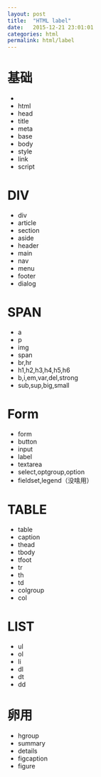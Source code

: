 ```yaml
---
layout: post
title:  "HTML label"
date:   2015-12-21 23:01:01
categories: html
permalink: html/label
---
```




# 基础

* <!DOCTYPE>
* html
* head
* title
* meta
* base
* body
* style
* link
* script

# DIV

* div
* article
* section
* aside
* header
* main
* nav
* menu
* footer
* dialog

# SPAN

* a
* p
* img
* span
* br,hr
* h1,h2,h3,h4,h5,h6
* b,i,em,var,del,strong
* sub,sup,big,small

# Form

* form
* button
* input
* label
* textarea
* select,optgroup,option
* fieldset,legend（没啥用）

# TABLE

* table
* caption
* thead
* tbody
* tfoot
* tr
* th
* td
* colgroup
* col

# LIST

* ul
* ol
* li
* dl
* dt
* dd

# 卵用

* hgroup
* summary
* details
* figcaption
* figure